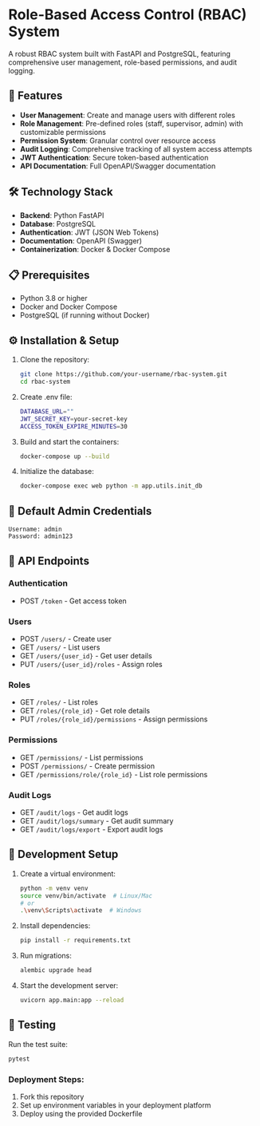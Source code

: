 # Role-Based Access Control (RBAC) System

A robust RBAC system built with FastAPI and PostgreSQL, featuring comprehensive user management, role-based permissions, and audit logging.

## 🌟 Features

- **User Management**: Create and manage users with different roles
- **Role Management**: Pre-defined roles (staff, supervisor, admin) with customizable permissions
- **Permission System**: Granular control over resource access
- **Audit Logging**: Comprehensive tracking of all system access attempts
- **JWT Authentication**: Secure token-based authentication
- **API Documentation**: Full OpenAPI/Swagger documentation

## 🛠️ Technology Stack

- **Backend**: Python FastAPI
- **Database**: PostgreSQL
- **Authentication**: JWT (JSON Web Tokens)
- **Documentation**: OpenAPI (Swagger)
- **Containerization**: Docker & Docker Compose

## 📋 Prerequisites

- Python 3.8 or higher
- Docker and Docker Compose
- PostgreSQL (if running without Docker)

## ⚙️ Installation & Setup

1. Clone the repository:

   ```bash
   git clone https://github.com/your-username/rbac-system.git
   cd rbac-system
   ```

2. Create .env file:

   ```bash
   DATABASE_URL=""
   JWT_SECRET_KEY=your-secret-key
   ACCESS_TOKEN_EXPIRE_MINUTES=30
   ```

3. Build and start the containers:

   ```bash
   docker-compose up --build
   ```

4. Initialize the database:
   ```bash
   docker-compose exec web python -m app.utils.init_db
   ```

## 🔑 Default Admin Credentials

```
Username: admin
Password: admin123
```

## 🔄 API Endpoints

### Authentication

- POST `/token` - Get access token

### Users

- POST `/users/` - Create user
- GET `/users/` - List users
- GET `/users/{user_id}` - Get user details
- PUT `/users/{user_id}/roles` - Assign roles

### Roles

- GET `/roles/` - List roles
- GET `/roles/{role_id}` - Get role details
- PUT `/roles/{role_id}/permissions` - Assign permissions

### Permissions

- GET `/permissions/` - List permissions
- POST `/permissions/` - Create permission
- GET `/permissions/role/{role_id}` - List role permissions

### Audit Logs

- GET `/audit/logs` - Get audit logs
- GET `/audit/logs/summary` - Get audit summary
- GET `/audit/logs/export` - Export audit logs

## 📝 Development Setup

1. Create a virtual environment:

   ```bash
   python -m venv venv
   source venv/bin/activate  # Linux/Mac
   # or
   .\venv\Scripts\activate  # Windows
   ```

2. Install dependencies:

   ```bash
   pip install -r requirements.txt
   ```

3. Run migrations:

   ```bash
   alembic upgrade head
   ```

4. Start the development server:
   ```bash
   uvicorn app.main:app --reload
   ```

## 🧪 Testing

Run the test suite:

```bash
pytest
```

### Deployment Steps:

1. Fork this repository
2. Set up environment variables in your deployment platform
3. Deploy using the provided Dockerfile
